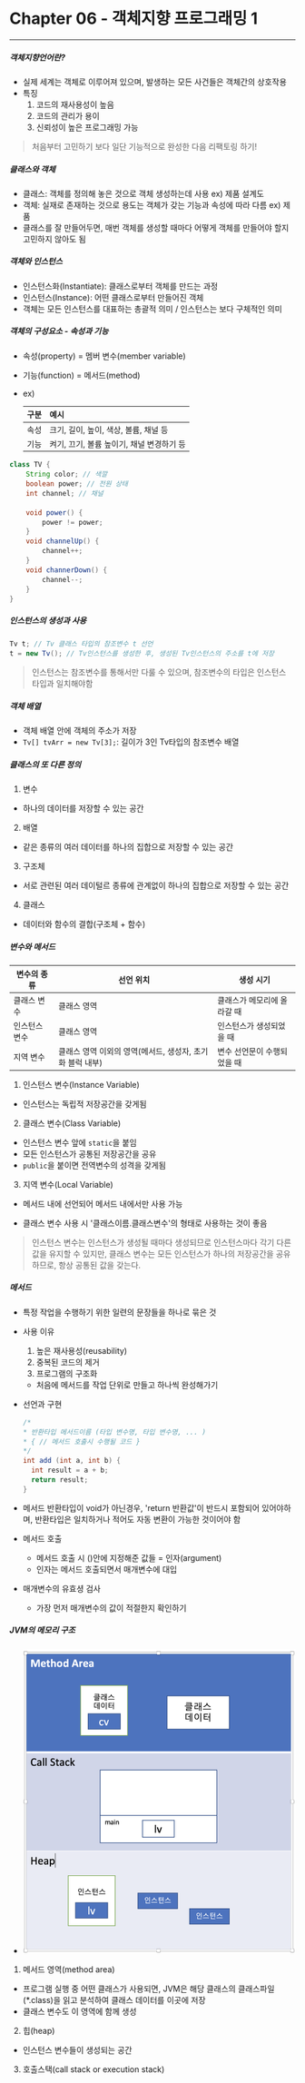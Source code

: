 # Chapter 06 - 객체지향 프로그래밍 1
---

##### 객체지향언어란?
- 실제 세계는 객체로 이루어져 있으며, 발생하는 모든 사건들은 객체간의 상호작용
- 특징
    1. 코드의 재사용성이 높음
    2. 코드의 관리가 용이
    3. 신뢰성이 높은 프로그래밍 가능
    
> 처음부터 고민하기 보다 일단 기능적으로 완성한 다음 리팩토링 하기!

##### 클래스와 객체
- 클래스: 객체를 정의해 놓은 것으로 객체 생성하는데 사용 ex) 제품 설계도
- 객체: 실재로 존재하는 것으로 용도는 객체가 갖는 기능과 속성에 따라 다름 ex) 제품
- 클래스를 잘 만들어두면, 매번 객체를 생성할 때마다 어떻게 객체를 만들어야 할지 고민하지 않아도 됨

##### 객체와 인스턴스
- 인스턴스화(Instantiate): 클래스로부터 객체를 만드는 과정
- 인스턴스(Instance): 어떤 클래스로부터 만들어진 객체
- 객체는 모든 인스턴스를 대표하는 총괄적 의미 / 인스턴스는 보다 구체적인 의미

##### 객체의 구성요소 - 속성과 기능
- 속성(property) = 멤버 변수(member variable)
- 기능(function) = 메서드(method)
- ex)
  
  |구분|예시|
  |:---|:---|
  |속성|크기, 길이, 높이, 색상, 볼륨, 채널 등|
  |기능|켜기, 끄기, 볼륨 높이기, 채널 변경하기 등|

```java
class TV {
    String color; // 색깔
    boolean power; // 전원 상태
    int channel; // 채널
    
    void power() {
        power != power;
    }
    void channelUp() {
        channel++;
    }
    void channerDown() {
        channel--;
    }
}
```

##### 인스턴스의 생성과 사용
```java
Tv t; // Tv 클래스 타입의 참조변수 t 선언
t = new Tv(); // Tv인스턴스를 생성한 후, 생성된 Tv인스턴스의 주소를 t에 저장
```

> 인스턴스는 참조변수를 통해서만 다룰 수 있으며, 참조변수의 타입은 인스턴스 타입과 일치해야함

##### 객체 배열
- 객체 배열 안에 객체의 주소가 저장
- `Tv[] tvArr = new Tv[3];`: 길이가 3인 Tv타입의 참조변수 배열

##### 클래스의 또 다른 정의
1. 변수
  - 하나의 데이터를 저장할 수 있는 공간
2. 배열
  - 같은 종류의 여러 데이터를 하나의 집합으로 저장할 수 있는 공간
3. 구조체
  - 서로 관련된 여러 데이털르 종류에 관계없이 하나의 집합으로 저장할 수 있는 공간
4. 클래스
  - 데이터와 함수의 결합(구조체 + 함수)

##### 변수와 메서드
변수의 종류|선언 위치|생성 시기
---|---|---
클래스 변수|클래스 영역|클래스가 메모리에 올라갈 때
인스턴스 변수|클래스 영역|인스턴스가 생성되었을 때
지역 변수|클래스 영역 이외의 영역(메서드, 생성자, 초기화 블럭 내부)|변수 선언문이 수행되었을 때

1. 인스턴스 변수(Instance Variable)
  - 인스턴스는 독립적 저장공간을 갖게됨
2. 클래스 변수(Class Variable)
  - 인스턴스 변수 앞에 `static`을 붙임
  - 모든 인스턴스가 공통된 저장공간을 공유
  - `public`을 붙이면 전역변수의 성격을 갖게됨
3. 지역 변수(Local Variable)
  - 메서드 내에 선언되어 메서드 내에서만 사용 가능

- 클래스 변수 사용 시 '클래스이름.클래스변수'의 형태로 사용하는 것이 좋음

> 인스턴스 변수는 인스턴스가 생성될 때마다 생성되므로 인스턴스마다 각기 다른 값을 유지할 수 있지만, 
> 클래스 변수는 모든 인스턴스가 하나의 저장공간을 공유하므로, 항상 공통된 값을 갖는다.

##### 메서드
- 특정 작업을 수행하기 위한 일련의 문장들을 하나로 묶은 것
- 사용 이유
  1. 높은 재사용성(reusability)
  2. 중복된 코드의 제거
  3. 프로그램의 구조화
    - 처음에 메서드를 작업 단위로 만들고 하나씩 완성해가기
  
- 선언과 구현
  ```java
  /*
  * 반환타입 메서드이름 (타입 변수명, 타입 변수명, ... )
  * { // 메서드 호출시 수행될 코드 }
  */
  int add (int a, int b) {
    int result = a + b;
    return result;
  }
  ```
- 메서드 반환타입이 void가 아닌경우, 'return 반환값'이 반드시 포함되어 있어야하며, 반환타입은 일치하거나 적어도 자동 변환이 가능한 것이어야 함

- 메서드 호출
  - 메서드 호출 시 ()안에 지정해준 값들 = 인자(argument)
  - 인자는 메서드 호출되면서 매개변수에 대입
  
- 매개변수의 유효셩 검사
  - 가장 먼저 매개변수의 값이 적절한지 확인하기
  
##### JVM의 메모리 구조
- ![JVM 메모리 구조](../ch06/image/JVM_structure.png)

1. 메서드 영역(method area)
  - 프로그램 실행 중 어떤 클래스가 사용되면, JVM은 해당 클래스의 클래스파일(*.class)을 읽고 분석하여 클래스 데이터를 이곳에 저장
  - 클래스 변수도 이 영역에 함께 생성
2. 힙(heap)
  - 인스턴스 변수들이 생성되는 공간
3. 호출스택(call stack or execution stack)
  